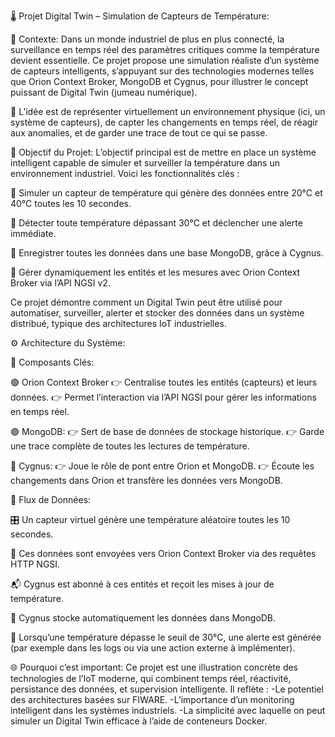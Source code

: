 🌡️ Projet Digital Twin – Simulation de Capteurs de Température:

🚀 Contexte:
Dans un monde industriel de plus en plus connecté, la surveillance en temps réel des paramètres critiques comme la température devient essentielle. Ce projet propose une simulation réaliste d’un système de capteurs intelligents, s’appuyant sur des technologies modernes telles que Orion Context Broker, MongoDB et Cygnus, pour illustrer le concept puissant de Digital Twin (jumeau numérique).

🧠 L’idée est de représenter virtuellement un environnement physique (ici, un système de capteurs), de capter les changements en temps réel, de réagir aux anomalies, et de garder une trace de tout ce qui se passe.

🎯 Objectif du Projet:
L’objectif principal est de mettre en place un système intelligent capable de simuler et surveiller la température dans un environnement industriel. Voici les fonctionnalités clés :

🔁 Simuler un capteur de température qui génère des données entre 20°C et 40°C toutes les 10 secondes.

🚨 Détecter toute température dépassant 30°C et déclencher une alerte immédiate.

🧾 Enregistrer toutes les données dans une base MongoDB, grâce à Cygnus.

🧠 Gérer dynamiquement les entités et les mesures avec Orion Context Broker via l’API NGSI v2.


Ce projet démontre comment un Digital Twin peut être utilisé pour automatiser, surveiller, alerter et stocker des données dans un système distribué, typique des architectures IoT industrielles.


⚙️ Architecture du Système:


🧩 Composants Clés:

🟢 Orion Context Broker
👉 Centralise toutes les entités (capteurs) et leurs données.
👉 Permet l’interaction via l’API NGSI pour gérer les informations en temps réel.

🟣 MongoDB:
👉 Sert de base de données de stockage historique.
👉 Garde une trace complète de toutes les lectures de température.

🔵 Cygnus:
👉 Joue le rôle de pont entre Orion et MongoDB.
👉 Écoute les changements dans Orion et transfère les données vers MongoDB.

🔄 Flux de Données:


🎛️ Un capteur virtuel génère une température aléatoire toutes les 10 secondes.

📡 Ces données sont envoyées vers Orion Context Broker via des requêtes HTTP NGSI.

📬 Cygnus est abonné à ces entités et reçoit les mises à jour de température.

💾 Cygnus stocke automatiquement les données dans MongoDB.

🚨 Lorsqu’une température dépasse le seuil de 30°C, une alerte est générée (par exemple dans les logs ou via une action externe à implémenter).

🌐 Pourquoi c’est important:
Ce projet est une illustration concrète des technologies de l’IoT moderne, qui combinent temps réel, réactivité, persistance des données, et supervision intelligente. Il reflète :
-Le potentiel des architectures basées sur FIWARE.
-L’importance d’un monitoring intelligent dans les systèmes industriels.
-La simplicité avec laquelle on peut simuler un Digital Twin efficace à l’aide de conteneurs Docker.
